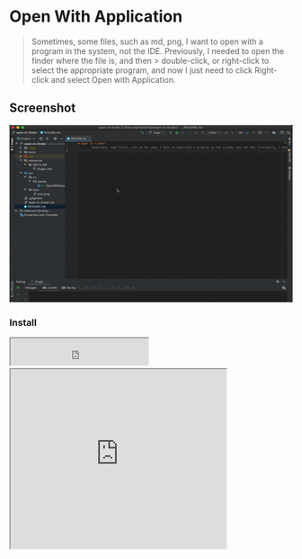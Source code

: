 # Open With Application
> Sometimes, some files, such as md, png, I want to open with a program in the system, 
> not the IDE. Previously, I needed to open the finder where the file is, and then > double-click, 
> or right-click to select the appropriate program, 
> and now I just need to click Right-click and select Open with Application.

## Screenshot
![](./docs/screenshot.gif)

### Install

<iframe width="245px" height="48px" src="https://plugins.jetbrains.com/embeddable/install/13813"></iframe>

<iframe width="384px" height="319px" src="https://plugins.jetbrains.com/embeddable/card/13813"></iframe>
